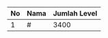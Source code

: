 | No | Nama            | Jumlah Level |
|----|-----------------|--------------|
| 1  | #    |    3400        |
